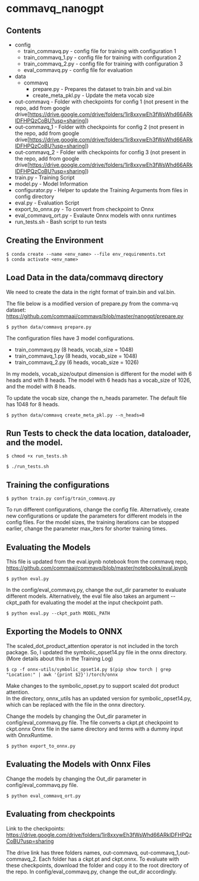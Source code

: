 # commavq_nanogpt

## Contents
* config
    * train_commavq.py - config file for training with configuration 1
    * train_commavq_1.py - config file for training with configuration 2
    * train_commavq_2.py - config file for training with configuration 3
    * eval_commavq.py - config file for evaluation
* data
    * commavq
        * prepare.py - Prepares the dataset to train.bin and val.bin
        * create_meta_pkl.py - Update the meta vocab size 
* out-commavq   - Folder with checkpoints for config 1 (not present in the repo, add from google drive[https://drive.google.com/drive/folders/1ir8xxywEh3fWsWhd66ARkIDFHPQzCoBU?usp=sharing])
* out-commavq_1 - Folder with checkpoints for config 2 (not present in the repo, add from google drive[https://drive.google.com/drive/folders/1ir8xxywEh3fWsWhd66ARkIDFHPQzCoBU?usp=sharing])
* out-commavq_2 - Folder with checkpoints for config 3 (not present in the repo, add from google drive[https://drive.google.com/drive/folders/1ir8xxywEh3fWsWhd66ARkIDFHPQzCoBU?usp=sharing])
* train.py - Training Script
* model.py - Model Information
* configurator.py - Helper to update the Training Arguments from files in config directory
* eval.py - Evaluation Script
* export_to_onnx.py - To convert from checkpoint to Onnx
* eval_commavq_ort.py - Evalaute Onnx models with onnx runtimes
* run_tests.sh  - Bash script to run tests


## Creating the Environment
```
$ conda create --name <env_name> --file env_requirements.txt
$ conda activate <env_name>
```

## Load Data in the data/commavq directory

We need to create the data in the right format of train.bin and val.bin.  
  
The file below is a modified version of prepare.py from the comma-vq dataset:  
https://github.com/commaai/commavq/blob/master/nanogpt/prepare.py  
  
```
$ python data/commavq prepare.py
```

The configuration files have 3 model configurations.
* train_commavq.py (8 heads, vocab_size = 1048)
* train_commavq_1.py (8 heads, vocab_size = 1048)
* train_commavq_2.py (6 heads, vocab_size = 1026)

In my models, vocab_size/output dimension is different for the model with 6 heads and with 8 heads. 
The model with 6 heads has a vocab_size of 1026, and the model with 8 heads. 

To update the vocab size, change the n_heads parameter. The default file has 1048 for 8 heads.
```
$ python data/commavq create_meta_pkl.py --n_heads=8
```

## Run Tests to check the data location, dataloader, and the model.
```
$ chmod +x run_tests.sh
```

```
$ ./run_tests.sh
```

## Training the configurations
```
$ python train.py config/train_commavq.py
```

To run different configurations, change the config file. Alternatively, create new configurations or update the parameters for different models in the config files.
For the model sizes, the training iterations can be stopped earlier, change the parameter max_iters for shorter training times. 

## Evaluating the Models
This file is updated from the eval.ipynb notebook from the commavq repo, https://github.com/commaai/commavq/blob/master/notebooks/eval.ipynb   

```
$ python eval.py
```

In the config/eval_commavq.py, change the out_dir parameter to evaluate different models. 
Alternatively, the eval file also takes an argument --ckpt_path for evaluating the model at the input checkpoint path. 

```
$ python eval.py --ckpt_path MODEL_PATH
```
## Exporting the Models to ONNX
The scaled_dot_product_attention operator is not included in the torch package. So, I updated the symbolic_opset14.py file in the onnx directory.(More details about this in the Training Log)

```
$ cp -f onnx-utils/symbolic_opset14.py $(pip show torch | grep "Location:" | awk '{print $2}')/torch/onnx
```
Make changes to the symbolic_opset.py to support scaled dot product attention.  
In the directory, onnx_utils has an updated version for symbolic_opset14.py, which can be replaced with the file in the onnx directory.  

Change the models by changing the Out_dir parameter in config/eval_commavq.py file. The file converts a ckpt.pt checkpoint to ckpt.onnx Onnx file in the same directory and terms with a dummy input with OnnxRuntime.
```
$ python export_to_onnx.py 
```

## Evaluating the Models with Onnx Files
Change the models by changing the Out_dir parameter in config/eval_commavq.py file.
```
$ python eval_commavq_ort.py
```

## Evaluating from checkpoints
Link to the checkpoints:
https://drive.google.com/drive/folders/1ir8xxywEh3fWsWhd66ARkIDFHPQzCoBU?usp=sharing

The drive link has three folders names, out-commavq, out-commavq_1,out-commavq_2. Each folder has a ckpt.pt and ckpt.onnx. To evaluate with these checkpoints, download the folder and copy it to the root directory of the repo. 
In config/eval_commavq.py, change the out_dir accordingly. 




